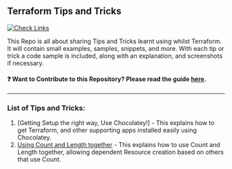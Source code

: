 ## Terraform Tips and Tricks

[![Check Links](https://github.com/jakewalsh90/Terraform-Tips/actions/workflows/links.yml/badge.svg)](https://github.com/jakewalsh90/Terraform-Tips/actions/workflows/links.yml)

This Repo is all about sharing Tips and Tricks learnt using whilst Terraform. It will contain small examples, samples, snippets, and more. With each tip or trick a code sample is included, along with an explanation, and screenshots if necessary. 

#### ❓ Want to Contribute to this Repository? Please read the guide [here](contributing.md).

<hr>

### List of Tips and Tricks:

1. [Getting Setup the right way, Use Chocolatey!] - This explains how to get Terraform, and other supporting apps installed easily using Chocolatey. 
2. [Using Count and Length together](/Count-and-Length/) - This explains how to use Count and Length together, allowing dependent Resource creation based on others that use Count. 
